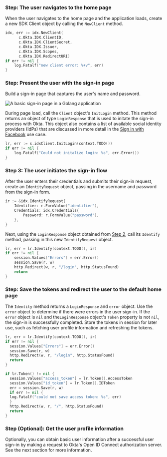 ### Step: The user navigates to the home page

When the user navigates to the home page and the application loads, create a new
SDK Client object by calling the `NewClient` method.

```go
idx, err := idx.NewClient(
      c.Okta.IDX.ClientID,
      c.Okta.IDX.ClientSecret,
      c.Okta.IDX.Issuer,
      c.Okta.IDX.Scopes,
      c.Okta.IDX.RedirectURI)
if err != nil {
    log.Fatalf("new client error: %+v", err)
}
```

### Step: Present the user with the sign-in page

Build a sign-in page that captures the user's name and password.

<div class="common-image-format common-image-format-vertical-margin">

![A basic sign-in page in a Golang application](/img/oie-embedded-sdk/oie-embedded-sdk-go-use-case-basic-sign-on-page.png)

</div>

During page load, call the `Client` object's `InitLogin` method. This method returns an object of type
`LoginResponse` that is used to initate the sign-in process with Okta. This object
also contains a list of available social identity providers (IdPs) that are discussed in more detail in the
[Sign in with Facebook](/docs/guides/oie-embedded-sdk-use-cases/go/oie-embedded-sdk-use-case-sign-in-soc-idp)
use case.

```go
lr, err := s.idxClient.InitLogin(context.TODO())
if err != nil {
	log.Fatalf("Could not initalize login: %s", err.Error())
}
```

### Step 3: The user initiates the sign-in flow

After the user enters their credentials and submits their sign-in request,
create an `IdentityRequest` object, passing in the username and password from the
sign-in form.

```go
ir := &idx.IdentifyRequest{
    Identifier: r.FormValue("identifier"),
    Credentials: idx.Credentials{
        Password: r.FormValue("password"),
    },
}
```

Next, using the `LoginResponse` object obtained from
[Step 2](#step-2-reconfigure-application-for-password-factor-only),
call its `Identify` method, passing in this new `IdentifyRequest` object.

```go
lr, err = lr.Identify(context.TODO(), ir)
if err != nil {
    session.Values["Errors"] = err.Error()
    session.Save(r, w)
    http.Redirect(w, r, "/login", http.StatusFound)
    return
}
```

### Step: Save the tokens and redirect the user to the default home page

The `Identity` method returns a `LoginResponse` and `error`
object. Use the `error` object to determine if there were errors in the
user sign-in. If the `error` object is `nil` and the`LoginResponse` object's
`Token` property is not `nil`, the sign-in is successfully completed.
Store the tokens in session for later use, such as fetching user profile
information and refreshing the tokens.

```go
lr, err = lr.Identify(context.TODO(), ir)
if err != nil {
  session.Values["Errors"] = err.Error()
  session.Save(r, w)
  http.Redirect(w, r, "/login", http.StatusFound)
  return
}

if lr.Token() != nil {
  session.Values["access_token"] = lr.Token().AccessToken
  session.Values["id_token"] = lr.Token().IDToken
  err = session.Save(r, w)
  if err != nil {
  log.Fatalf("could not save access token: %s", err)
  }
  http.Redirect(w, r, "/", http.StatusFound)
  return
}
```

### Step (Optional): Get the user profile information

Optionally, you can obtain basic user information after a successful user
sign-in by making a request to Okta's Open ID Connect authorization server.
See the next section for more information.
